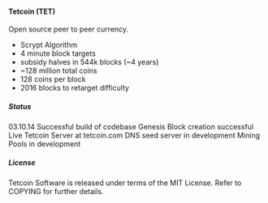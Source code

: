 #### **Tetcoin (TET)**

Open source peer to peer currency.
* Scrypt Algorithm
* 4 minute block targets
* subsidy halves in 544k blocks (~4 years)
* ~128 million total coins
* 128 coins per block
* 2016 blocks to retarget difficulty

##### **Status**

03.10.14
Successful build of codebase
Genesis Block creation successful
Live Tetcoin Server at tetcoin.com
DNS seed server in development
Mining Pools in development

##### **License**

Tetcoin Software is released under terms of the MIT License.  Refer to COPYING for further details.
